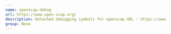 ```yaml
---
name: openscap-debug
url: https://www.open-scap.org/
description: Detached debugging symbols for openscap URL : https://www.
group: None
---
```

